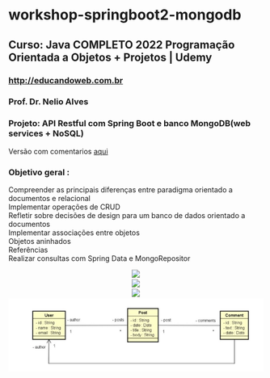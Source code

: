 # workshop-springboot2-mongodb

## Curso: Java COMPLETO 2022 Programação Orientada a Objetos + Projetos | Udemy

### http://educandoweb.com.br<br>
### Prof. Dr. Nelio Alves<br>
### Projeto: API Restful com Spring Boot e banco MongoDB(web services + NoSQL) <br>

<p>Versão com comentarios 
<a href="https://github.com/rodrigojfagundes/Java-COMPLETO-2022-POO-Projetos-Comentados-/tree/main/Sessao%2026%20-%20workshop-springboot2-mongodb/396%20-%20Consulta%20com%20varios%20criterios/workshopmongo">aqui</a></p>

### <b>Objetivo geral :</b>

Compreender as principais diferenças entre paradigma orientado a documentos e relacional<br>
Implementar operações de CRUD<br>
Refletir sobre decisões de design para um banco de dados orientado a documentos<br>
Implementar associações entre objetos<br>
Objetos aninhados<br>
Referências<br>
Realizar consultas com Spring Data e MongoRepositor<br>



<div align="center">
<img src="https://raw.githubusercontent.com/rodrigojfagundes/imagens_para_readme/main/Sessao_26_imagem_1.jpg" />
</div>

<div align="center">
<img src="https://raw.githubusercontent.com/rodrigojfagundes/imagens_para_readme/main/Sessao_26_imagem_2.jpg" />
</div>

<div align="center">
<img src="https://raw.githubusercontent.com/rodrigojfagundes/imagens_para_readme/main/Sessao_26_imagem_3.jpg" />
</div>

<div align="center">
<img src="https://raw.githubusercontent.com/rodrigojfagundes/TESTE--deletar/main/Sessao_26_imagem_4.jpg" />
</div>
